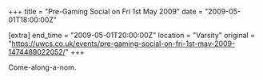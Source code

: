 +++
title = "Pre-Gaming Social on Fri 1st May 2009"
date = "2009-05-01T18:00:00Z"

[extra]
end_time = "2009-05-01T20:00:00Z"
location = "Varsity"
original = "https://uwcs.co.uk/events/pre-gaming-social-on-fri-1st-may-2009-1474489022052/"
+++

Come-along-a-nom.

